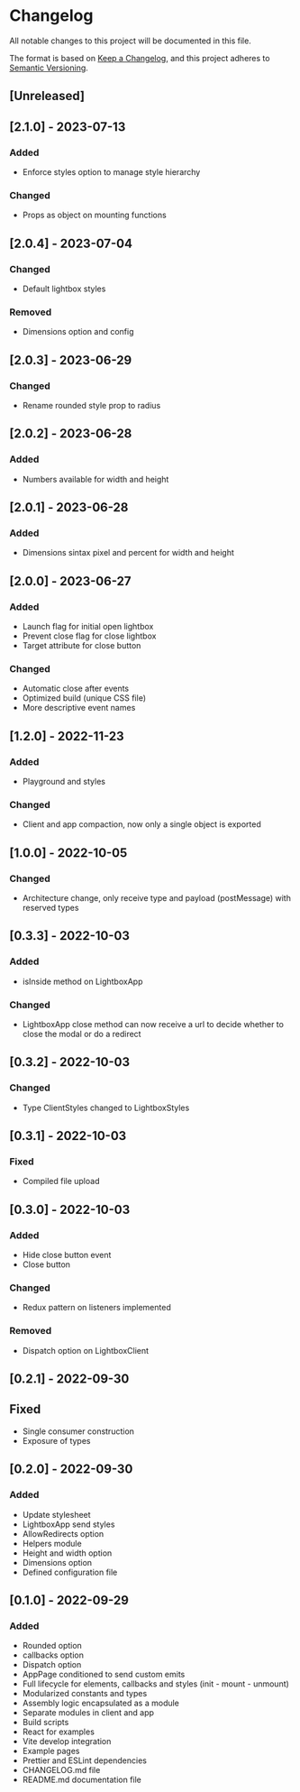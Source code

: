 # Changelog
All notable changes to this project will be documented in this file.

The format is based on [Keep a Changelog](https://keepachangelog.com/en/1.0.0/),
and this project adheres to [Semantic Versioning](https://semver.org/spec/v2.0.0.html).

## [Unreleased]

## [2.1.0] - 2023-07-13
### Added
- Enforce styles option to manage style hierarchy

### Changed
- Props as object on mounting functions

## [2.0.4] - 2023-07-04
### Changed
- Default lightbox styles

### Removed
- Dimensions option and config

## [2.0.3] - 2023-06-29
### Changed
- Rename rounded style prop to radius

## [2.0.2] - 2023-06-28
### Added
- Numbers available for width and height

## [2.0.1] - 2023-06-28
### Added
- Dimensions sintax pixel and percent for width and height

## [2.0.0] - 2023-06-27
### Added
- Launch flag for initial open lightbox
- Prevent close flag for close lightbox
- Target attribute for close button

### Changed
- Automatic close after events
- Optimized build (unique CSS file)
- More descriptive event names

## [1.2.0] - 2022-11-23
### Added
- Playground and styles

### Changed
- Client and app compaction, now only a single object is exported

## [1.0.0] - 2022-10-05
### Changed
- Architecture change, only receive type and payload (postMessage) with reserved types

## [0.3.3] - 2022-10-03
### Added
- isInside method on LightboxApp

### Changed
- LightboxApp close method can now receive a url to decide whether to close the modal or do a redirect

## [0.3.2] - 2022-10-03
### Changed
- Type ClientStyles changed to LightboxStyles

## [0.3.1] - 2022-10-03
### Fixed
- Compiled file upload

## [0.3.0] - 2022-10-03
### Added
- Hide close button event
- Close button

### Changed
- Redux pattern on listeners implemented

### Removed
- Dispatch option on LightboxClient

## [0.2.1] - 2022-09-30
## Fixed
- Single consumer construction
- Exposure of types

## [0.2.0] - 2022-09-30
### Added
- Update stylesheet
- LightboxApp send styles
- AllowRedirects option
- Helpers module
- Height and width option
- Dimensions option
- Defined configuration file

## [0.1.0] - 2022-09-29
### Added
- Rounded option
- callbacks option
- Dispatch option
- AppPage conditioned to send custom emits
- Full lifecycle for elements, callbacks and styles (init - mount - unmount)
- Modularized constants and types
- Assembly logic encapsulated as a module
- Separate modules in client and app
- Build scripts
- React for examples
- Vite develop integration
- Example pages
- Prettier and ESLint dependencies
- CHANGELOG.md file
- README.md documentation file
